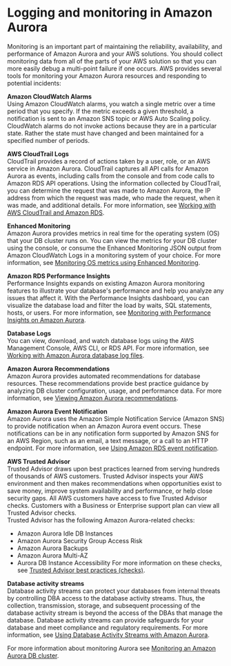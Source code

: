 # Logging and monitoring in Amazon Aurora<a name="Overview.LoggingAndMonitoring"></a>

Monitoring is an important part of maintaining the reliability, availability, and performance of Amazon Aurora and your AWS solutions\. You should collect monitoring data from all of the parts of your AWS solution so that you can more easily debug a multi\-point failure if one occurs\. AWS provides several tools for monitoring your Amazon Aurora resources and responding to potential incidents:

**Amazon CloudWatch Alarms**  
Using Amazon CloudWatch alarms, you watch a single metric over a time period that you specify\. If the metric exceeds a given threshold, a notification is sent to an Amazon SNS topic or AWS Auto Scaling policy\. CloudWatch alarms do not invoke actions because they are in a particular state\. Rather the state must have changed and been maintained for a specified number of periods\.

**AWS CloudTrail Logs**  
CloudTrail provides a record of actions taken by a user, role, or an AWS service in Amazon Aurora\. CloudTrail captures all API calls for Amazon Aurora as events, including calls from the console and from code calls to Amazon RDS API operations\. Using the information collected by CloudTrail, you can determine the request that was made to Amazon Aurora, the IP address from which the request was made, who made the request, when it was made, and additional details\. For more information, see [Working with AWS CloudTrail and Amazon RDS](logging-using-cloudtrail.md)\.

**Enhanced Monitoring**  
Amazon Aurora provides metrics in real time for the operating system \(OS\) that your DB cluster runs on\. You can view the metrics for your DB cluster using the console, or consume the Enhanced Monitoring JSON output from Amazon CloudWatch Logs in a monitoring system of your choice\. For more information, see [Monitoring OS metrics using Enhanced Monitoring](USER_Monitoring.OS.md)\.

**Amazon RDS Performance Insights**  
Performance Insights expands on existing Amazon Aurora monitoring features to illustrate your database's performance and help you analyze any issues that affect it\. With the Performance Insights dashboard, you can visualize the database load and filter the load by waits, SQL statements, hosts, or users\. For more information, see [Monitoring with Performance Insights on Amazon Aurora](USER_PerfInsights.md)\.

**Database Logs**  
You can view, download, and watch database logs using the AWS Management Console, AWS CLI, or RDS API\. For more information, see [Working with Amazon Aurora database log files](USER_LogAccess.md)\.

**Amazon Aurora Recommendations**  
Amazon Aurora provides automated recommendations for database resources\. These recommendations provide best practice guidance by analyzing DB cluster configuration, usage, and performance data\. For more information, see [Viewing Amazon Aurora recommendations](accessing-monitoring.md#USER_Recommendations)\.

**Amazon Aurora Event Notification**  
Amazon Aurora uses the Amazon Simple Notification Service \(Amazon SNS\) to provide notification when an Amazon Aurora event occurs\. These notifications can be in any notification form supported by Amazon SNS for an AWS Region, such as an email, a text message, or a call to an HTTP endpoint\. For more information, see [Using Amazon RDS event notification](USER_Events.md)\.

**AWS Trusted Advisor**  
Trusted Advisor draws upon best practices learned from serving hundreds of thousands of AWS customers\. Trusted Advisor inspects your AWS environment and then makes recommendations when opportunities exist to save money, improve system availability and performance, or help close security gaps\. All AWS customers have access to five Trusted Advisor checks\. Customers with a Business or Enterprise support plan can view all Trusted Advisor checks\.   
Trusted Advisor has the following Amazon Aurora\-related checks:  
+ Amazon Aurora Idle DB Instances
+ Amazon Aurora Security Group Access Risk
+ Amazon Aurora Backups
+ Amazon Aurora Multi\-AZ
+ Aurora DB Instance Accessibility
For more information on these checks, see [Trusted Advisor best practices \(checks\)](https://aws.amazon.com/premiumsupport/trustedadvisor/best-practices/)\.

**Database activity streams**  
Database activity streams can protect your databases from internal threats by controlling DBA access to the database activity streams\. Thus, the collection, transmission, storage, and subsequent processing of the database activity stream is beyond the access of the DBAs that manage the database\. Database activity streams can provide safeguards for your database and meet compliance and regulatory requirements\. For more information, see [Using Database Activity Streams with Amazon Aurora](DBActivityStreams.md)\.

For more information about monitoring Aurora see [Monitoring an Amazon Aurora DB cluster](MonitoringAurora.md)\.